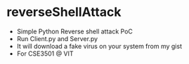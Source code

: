 # reverseShellAttack
* Simple Python Reverse shell attack PoC
* Run Client.py and Server.py
* It will download a fake virus on your system from my gist
* For CSE3501 @ VIT

